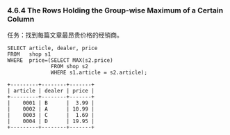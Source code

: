 ### 4.6.4 The Rows Holding the Group-wise Maximum of a Certain Column

任务：找到每篇文章最昂贵价格的经销商。

```
SELECT article, dealer, price
FROM   shop s1
WHERE  price=(SELECT MAX(s2.price)
              FROM shop s2
              WHERE s1.article = s2.article);

+---------+--------+-------+
| article | dealer | price |
+---------+--------+-------+
|    0001 | B      |  3.99 |
|    0002 | A      | 10.99 |
|    0003 | C      |  1.69 |
|    0004 | D      | 19.95 |
+---------+--------+-------+
```



